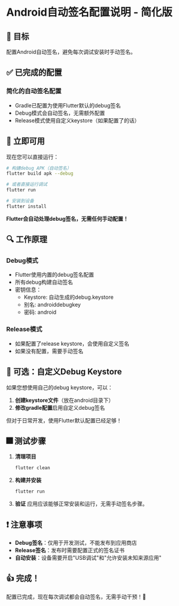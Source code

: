 # Android自动签名配置说明 - 简化版

## 🎯 目标
配置Android自动签名，避免每次调试安装时手动签名。

## ✅ 已完成的配置

### 简化的自动签名配置
- Gradle已配置为使用Flutter默认的debug签名
- Debug模式会自动签名，无需额外配置
- Release模式使用自定义keystore（如果配置了的话）

## 🚀 立即可用

现在您可以直接运行：

```bash
# 构建debug APK（自动签名）
flutter build apk --debug

# 或者直接运行调试
flutter run

# 安装到设备
flutter install
```

**Flutter会自动处理debug签名，无需任何手动配置！**

## 🔍 工作原理

### Debug模式
- Flutter使用内置的debug签名配置
- 所有debug构建自动签名
- 密钥信息：
  - Keystore: 自动生成的debug.keystore
  - 别名: androiddebugkey
  - 密码: android

### Release模式  
- 如果配置了release keystore，会使用自定义签名
- 如果没有配置，需要手动签名

## 🔧 可选：自定义Debug Keystore

如果您想使用自己的debug keystore，可以：

1. **创建keystore文件**（放在android目录下）
2. **修改gradle配置**启用自定义debug签名

但对于日常开发，使用Flutter默认配置已经足够！

## 🎆 测试步骤

1. **清理项目**
   ```bash
   flutter clean
   ```

2. **构建并安装**
   ```bash
   flutter run
   ```

3. **验证**
   应用应该能够正常安装和运行，无需手动签名步骤。

## ❗ 注意事项

- **Debug签名**：仅用于开发测试，不能发布到应用商店
- **Release签名**：发布时需要配置正式的签名证书
- **自动安装**：设备需要开启"USB调试"和"允许安装未知来源应用"

## 👍 完成！

配置已完成，现在每次调试都会自动签名，无需手动干预！🎉